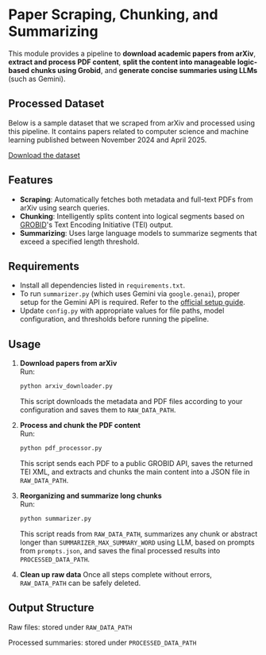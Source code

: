 # Paper Scraping, Chunking, and Summarizing

This module provides a pipeline to **download academic papers from arXiv**, **extract and process PDF content**, **split the content into manageable logic-based chunks using Grobid**, and **generate concise summaries using LLMs** (such as Gemini).

## Processed Dataset

Below is a sample dataset that we scraped from arXiv and processed using this pipeline. It contains papers related to computer science and machine learning published between November 2024 and April 2025.

[Download the dataset](https://drive.google.com/file/d/1ZOOySvXF4yVDVrB6C6Rj5GbNcxNOeKKV/view?usp=sharing)

## Features

- **Scraping**: Automatically fetches both metadata and full-text PDFs from arXiv using search queries.
- **Chunking**: Intelligently splits content into logical segments based on [GROBID](https://github.com/kermitt2/grobid)'s Text Encoding Initiative (TEI) output.
- **Summarizing**: Uses large language models to summarize segments that exceed a specified length threshold.

## Requirements

- Install all dependencies listed in `requirements.txt`.
- To run `summarizer.py` (which uses Gemini via `google.genai`), proper setup for the Gemini API is required. Refer to the [official setup guide](https://googleapis.github.io/python-genai/).
- Update `config.py` with appropriate values for file paths, model configuration, and thresholds before running the pipeline.

## Usage

1. **Download papers from arXiv**  
   Run:
   ```bash
   python arxiv_downloader.py
   ```
   This script downloads the metadata and PDF files according to your configuration and saves them to `RAW_DATA_PATH`.

2. **Process and chunk the PDF content**  
   Run:
   ```bash
   python pdf_processor.py
   ```
   This script sends each PDF to a public GROBID API, saves the returned TEI XML, and extracts and chunks the main content into a JSON file in `RAW_DATA_PATH`.

3. **Reorganizing and summarize long chunks**  
   Run:
   ```bash
   python summarizer.py
   ```
   This script reads from `RAW_DATA_PATH`, summarizes any chunk or abstract longer than `SUMMARIZER_MAX_SUMMARY_WORD` using LLM, based on prompts from `prompts.json`, and saves the final processed results into `PROCESSED_DATA_PATH`.

4. **Clean up raw data**
   Once all steps complete without errors, `RAW_DATA_PATH` can be safely deleted.


## Output Structure
Raw files: stored under `RAW_DATA_PATH`

Processed summaries: stored under   `PROCESSED_DATA_PATH`